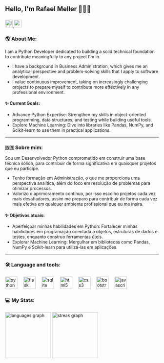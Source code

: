 ## Hello, I'm Rafael Meller 👨🏻‍💻

###

<div align="left">
  <a href="https://www.linkedin.com/in/rafaelmeller/" target="_blank">
    <img src="https://img.shields.io/static/v1?message=LinkedIn&logo=linkedin&label=&color=0077B5&logoColor=white&labelColor=&style=for-the-badge" height="25" alt="linkedin logo"  />
  </a>
  <a href="mailto:rafaelmeller.dev@gmail.com" target="_blank">
    <img src="https://img.shields.io/static/v1?message=Gmail&logo=gmail&label=&color=D14836&logoColor=white&labelColor=&style=for-the-badge" height="25" alt="gmail logo"  />
  </a>
</div>

###

### 🌎 About Me:

<p align="left"> I am a Python Developer dedicated to building a solid technical foundation to contribute meaningfully to any project I'm in. </p> 

- I have a background in Business Administration, which gives me an analytical perspective and problem-solving skills that I apply to software development.  
- I value continuous improvement, taking on increasingly challenging projects to prepare myself to contribute more effectively in any professional environment.
 
#### ✨ Current Goals:

- Advance Python Expertise: Strengthen my skills in object-oriented programming, data structures, and testing while building useful tools.
- Explore Machine Learning: Dive into libraries like Pandas, NumPy, and Scikit-learn to use them in practical applications.

---

### 🇧🇷 Sobre mim:

<p align="left"> Sou um Desenvolvedor Python comprometido em construir uma base técnica sólida, para contribuir de forma significativa em quaisquer projetos que eu participe. </p> 

- Tenho formação em Administração, o que me proporciona uma perspectiva analítica, além do foco em resolução de problemas para otimizar processos.
- Valorizo o aprimoramento contínuo, por isso escolho projetos cada vez mais desafiadores, assim me preparo para contribuir de forma cada vez mais efetiva em qualquer ambiente profissional que eu me insira.

#### ✨ Objetivos atuais:

- Aperfeiçoar minhas habilidades em Python: Fortalecer minhas habilidades em programação orientada a objetos, estruturas de dados e testes, enquanto construo ferramentas úteis.
- Explorar Machine Learning: Mergulhar em bibliotecas como Pandas, NumPy e Scikit-learn para utilizá-las em aplicações.



---

### 🛠 Language and tools:

###

<div align="left">
  <img src="https://cdn.jsdelivr.net/gh/devicons/devicon/icons/python/python-original.svg" height="40" alt="python logo"  />
  <img width="12" />
   <img src="https://cdn.jsdelivr.net/gh/devicons/devicon/icons/flask/flask-original.svg" height="40" alt="flask logo"  />
  <img width="12" />
  <img src="https://cdn.jsdelivr.net/gh/devicons/devicon/icons/sqlite/sqlite-original.svg" height="40" alt="sqlite logo"  />
  <img width="12" />
  <img src="https://cdn.jsdelivr.net/gh/devicons/devicon/icons/html5/html5-original.svg" height="40" alt="html5 logo"  />
  <img width="12" />
  <img src="https://cdn.jsdelivr.net/gh/devicons/devicon/icons/css3/css3-original.svg" height="40" alt="css3 logo"  />
  <img width="12" />
  <img src="https://cdn.jsdelivr.net/gh/devicons/devicon/icons/bootstrap/bootstrap-original.svg" height="40" alt="bootstrap logo"  />
  <img width="12" />
  <img src="https://cdn.jsdelivr.net/gh/devicons/devicon/icons/javascript/javascript-original.svg" height="40" alt="javascript logo"  />
  <img width="12" />
</div>

###

### 💻 My Stats:

###

<div align="left">
  <img src="https://github-readme-stats.vercel.app/api/top-langs?username=rafaelmeller&locale=en&hide_title=false&layout=compact&card_width=320&langs_count=5&theme=dracula&hide_border=false&order=2" height="150" alt="languages graph"  /> <img src="https://streak-stats.demolab.com?user=rafaelmeller&locale=en&mode=daily&theme=dracula&hide_border=false&border_radius=5&order=3" height="150" alt="streak graph"  />
</div>
